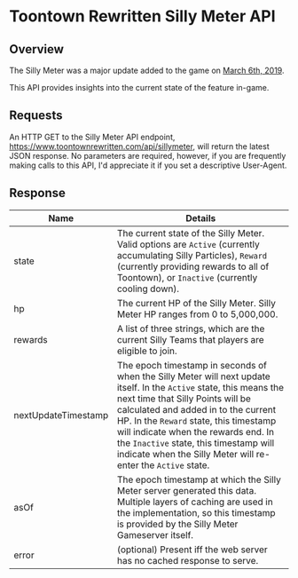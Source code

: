 # Toontown Rewritten Silly Meter API

## Overview
The Silly Meter was a major update added to the game on [March 6th, 2019](https://www.toontownrewritten.com/news/item/541/introducing-the-silly-meter).

This API provides insights into the current state of the feature in-game.

## Requests

An HTTP GET to the Silly Meter API endpoint, https://www.toontownrewritten.com/api/sillymeter, will return the latest JSON response. No parameters are required, however, if you are frequently making calls to this API, I'd appreciate it if you set a descriptive User-Agent.

## Response

| Name        | Details |
|-------------|---------|
| state       | The current state of the Silly Meter. Valid options are `Active` (currently accumulating Silly Particles), `Reward` (currently providing rewards to all of Toontown), or `Inactive` (currently cooling down).|
| hp          | The current HP of the Silly Meter. Silly Meter HP ranges from 0 to 5,000,000. |
| rewards     | A list of three strings, which are the current Silly Teams that players are eligible to join. |
| nextUpdateTimestamp | The epoch timestamp in seconds of when the Silly Meter will next update itself. In the `Active` state, this means the next time that Silly Points will be calculated and added in to the current HP. In the `Reward` state, this timestamp will indicate when the rewards end. In the `Inactive` state, this timestamp will indicate when the Silly Meter will re-enter the `Active` state. |
| asOf | The epoch timestamp at which the Silly Meter server generated this data. Multiple layers of caching are used in the implementation, so this timestamp is provided by the Silly Meter Gameserver itself. |
| error | (optional) Present iff the web server has no cached response to serve. |
